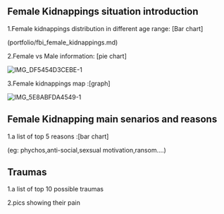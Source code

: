 ## Female Kidnappings situation introduction

1.Female kidnappings distribution in different age range: [Bar chart]

(portfolio/fbi_female_kidnappings.md)





2.Female vs Male information: [pie chart]

![IMG_DF5454D3CEBE-1](https://user-images.githubusercontent.com/100476425/192430628-f42f30a0-de16-4069-ad59-dc0059abb96d.jpeg)


3.Female kidnappings map :[graph]

![IMG_5E8ABFDA4549-1](https://user-images.githubusercontent.com/100476425/192431560-fef62830-dcb9-49da-83ac-7e4788904bf0.jpeg)



## Female Kidnapping main senarios and reasons

1.a list of top 5 reasons :[bar chart]

(eg: phychos,anti-social,sexsual motivation,ransom....)


## Traumas 

1.a list of top 10 possible traumas

2.pics showing their pain




